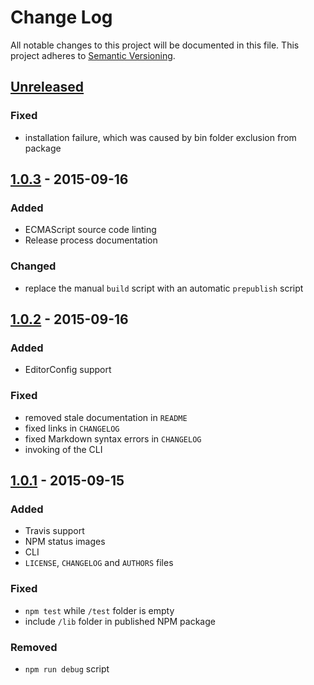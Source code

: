# Change Log

All notable changes to this project will be documented in this file.
This project adheres to [Semantic Versioning](http://semver.org/).

## [Unreleased][unreleased]

### Fixed
- installation failure, which was caused by bin folder exclusion from package

## [1.0.3] - 2015-09-16

### Added
- ECMAScript source code linting
- Release process documentation

### Changed
- replace the manual `build` script with an automatic `prepublish` script

## [1.0.2] - 2015-09-16

### Added
- EditorConfig support

### Fixed
- removed stale documentation in `README`
- fixed links in `CHANGELOG`
- fixed Markdown syntax errors in `CHANGELOG`
- invoking of the CLI

## [1.0.1] - 2015-09-15

### Added
- Travis support
- NPM status images
- CLI
- `LICENSE`, `CHANGELOG` and `AUTHORS` files

### Fixed
- `npm test` while `/test` folder is empty
- include `/lib` folder in published NPM package

### Removed
- `npm run debug` script

[unreleased]: https://github.com/jakutis/directory-hash-js/compare/v1.0.3...HEAD
[1.0.3]: https://github.com/jakutis/directory-hash-js/compare/v1.0.2...v1.0.3
[1.0.2]: https://github.com/jakutis/directory-hash-js/compare/v1.0.1...v1.0.2
[1.0.1]: https://github.com/jakutis/directory-hash-js/compare/v1.0.0...v1.0.1
